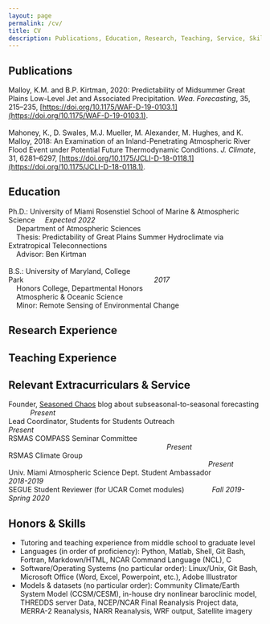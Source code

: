 ```yaml
---
layout: page
permalink: /cv/
title: CV
description: Publications, Education, Research, Teaching, Service, Skills.
---
```


## Publications

Malloy, K.M. and B.P. Kirtman, 2020: Predictability of Midsummer Great Plains Low-Level Jet and Associated Precipitation. <i>Wea. Forecasting</i>, 35, 215–235, [https://doi.org/10.1175/WAF-D-19-0103.1](https://doi.org/10.1175/WAF-D-19-0103.1).
<br><br>
Mahoney, K., D. Swales, M.J. Mueller, M. Alexander, M. Hughes, and K. Malloy, 2018: An Examination of an Inland-Penetrating Atmospheric River Flood Event under Potential Future Thermodynamic Conditions. <i>J. Climate</i>, 31, 6281–6297, [https://doi.org/10.1175/JCLI-D-18-0118.1](https://doi.org/10.1175/JCLI-D-18-0118.1).

## Education
Ph.D.: University of Miami Rosenstiel School of Marine & Atmospheric Science&nbsp;&nbsp;&nbsp;&nbsp;&nbsp;<i>Expected 2022</i>
<br>&nbsp;&nbsp;&nbsp;&nbsp;Department of Atmospheric Sciences
<br>&nbsp;&nbsp;&nbsp;&nbsp;Thesis: Predictability of Great Plains Summer Hydroclimate via Extratropical Teleconnections
<br>&nbsp;&nbsp;&nbsp;&nbsp;Advisor: Ben Kirtman
<br><br>
B.S.: University of Maryland, College Park&nbsp;&nbsp;&nbsp;&nbsp;&nbsp;&nbsp;&nbsp;&nbsp;&nbsp;&nbsp;&nbsp;&nbsp;&nbsp;&nbsp;&nbsp;&nbsp;&nbsp;&nbsp;&nbsp;&nbsp;&nbsp;&nbsp;&nbsp;&nbsp;&nbsp;&nbsp;&nbsp;&nbsp;&nbsp;&nbsp;&nbsp;&nbsp;&nbsp;&nbsp;&nbsp;&nbsp;&nbsp;&nbsp;&nbsp;&nbsp;&nbsp;&nbsp;&nbsp;&nbsp;&nbsp;&nbsp;&nbsp;&nbsp;&nbsp;&nbsp;&nbsp;&nbsp;&nbsp;&nbsp;&nbsp;&nbsp;&nbsp;&nbsp;&nbsp;&nbsp;&nbsp;&nbsp;&nbsp;&nbsp;&nbsp;&nbsp;<i>2017</i>
<br>&nbsp;&nbsp;&nbsp;&nbsp;Honors College, Departmental Honors
<br>&nbsp;&nbsp;&nbsp;&nbsp;Atmospheric & Oceanic Science
<br>&nbsp;&nbsp;&nbsp;&nbsp;Minor: Remote Sensing of Environmental Change

## Research Experience

## Teaching Experience

## Relevant Extracurriculars & Service
Founder, [Seasoned Chaos](https://seasonedchaos.github.io) blog about subseasonal-to-seasonal forecasting &nbsp;&nbsp;&nbsp;&nbsp;&nbsp;&nbsp;&nbsp;&nbsp;&nbsp;&nbsp; <i>Present</i>
<br>Lead Coordinator, Students for Students Outreach &nbsp;&nbsp;&nbsp;&nbsp;&nbsp;&nbsp;&nbsp;&nbsp;&nbsp;&nbsp;&nbsp;&nbsp;&nbsp;&nbsp;&nbsp;&nbsp;&nbsp;&nbsp;&nbsp;&nbsp;&nbsp;&nbsp;&nbsp;&nbsp;&nbsp;&nbsp;&nbsp;&nbsp;&nbsp;&nbsp;&nbsp;&nbsp;&nbsp;&nbsp;&nbsp;&nbsp;&nbsp;&nbsp;&nbsp;&nbsp;&nbsp;&nbsp; <i>Present</i>
<br>RSMAS COMPASS Seminar Committee &nbsp;&nbsp;&nbsp;&nbsp;&nbsp;&nbsp;&nbsp;&nbsp;&nbsp;&nbsp;&nbsp;&nbsp;&nbsp;&nbsp;&nbsp;&nbsp;&nbsp;&nbsp;&nbsp;&nbsp;&nbsp;&nbsp;&nbsp;&nbsp;&nbsp;&nbsp;&nbsp;&nbsp;&nbsp;&nbsp;&nbsp;&nbsp;&nbsp;&nbsp;&nbsp;&nbsp;&nbsp;&nbsp;&nbsp;&nbsp;&nbsp;&nbsp;&nbsp;&nbsp;&nbsp;&nbsp;&nbsp;&nbsp;&nbsp;&nbsp;&nbsp;&nbsp;&nbsp;&nbsp;&nbsp;&nbsp;&nbsp;&nbsp;&nbsp;&nbsp;&nbsp;&nbsp;&nbsp;&nbsp;&nbsp;&nbsp;&nbsp;&nbsp;&nbsp;&nbsp;&nbsp;&nbsp;&nbsp;&nbsp;&nbsp;&nbsp;&nbsp;&nbsp;&nbsp; <i>Present</i>
<br>RSMAS Climate Group &nbsp;&nbsp;&nbsp;&nbsp;&nbsp;&nbsp;&nbsp;&nbsp;&nbsp;&nbsp;&nbsp;&nbsp;&nbsp;&nbsp;&nbsp;&nbsp;&nbsp;&nbsp;&nbsp;&nbsp;&nbsp;&nbsp;&nbsp;&nbsp;&nbsp;&nbsp;&nbsp;&nbsp;&nbsp;&nbsp;&nbsp;&nbsp;&nbsp;&nbsp;&nbsp;&nbsp;&nbsp;&nbsp;&nbsp;&nbsp;&nbsp;&nbsp;&nbsp;&nbsp;&nbsp;&nbsp;&nbsp;&nbsp;&nbsp;&nbsp;&nbsp;&nbsp;&nbsp;&nbsp;&nbsp;&nbsp;&nbsp;&nbsp;&nbsp;&nbsp;&nbsp;&nbsp;&nbsp;&nbsp;&nbsp;&nbsp;&nbsp;&nbsp;&nbsp;&nbsp;&nbsp;&nbsp;&nbsp;&nbsp;&nbsp;&nbsp;&nbsp;&nbsp;&nbsp;&nbsp;&nbsp;&nbsp;&nbsp;&nbsp;&nbsp;&nbsp;&nbsp;&nbsp;&nbsp;&nbsp;&nbsp;&nbsp;&nbsp;&nbsp;&nbsp;&nbsp;&nbsp;&nbsp;&nbsp;&nbsp; <i>Present</i>
<br>Univ. Miami Atmospheric Science Dept. Student Ambassador &nbsp;&nbsp;&nbsp;&nbsp;&nbsp;&nbsp;&nbsp;&nbsp;&nbsp;&nbsp;&nbsp;&nbsp;&nbsp;&nbsp;&nbsp;&nbsp;&nbsp;&nbsp;&nbsp;&nbsp;&nbsp;&nbsp; <i>2018-2019</i>
<br>SEGUE Student Reviewer (for UCAR Comet modules)&nbsp;&nbsp;&nbsp;&nbsp;&nbsp;&nbsp;&nbsp;&nbsp;&nbsp;&nbsp;&nbsp;&nbsp;&nbsp;&nbsp;<i>Fall 2019-Spring 2020</i>

## Honors & Skills
* Tutoring and teaching experience from middle school to graduate level
* Languages (in order of proficiency): Python, Matlab, Shell, Git Bash, Fortran, Markdown/HTML, NCAR Command Language (NCL), C
* Software/Operating Systems (no particular order): Linux/Unix, Git Bash, Microsoft Office (Word, Excel, Powerpoint, etc.), Adobe Illustrator
* Models & datasets (no particular order): Community Climate/Earth System Model (CCSM/CESM), in-house dry nonlinear baroclinic model, THREDDS server Data, NCEP/NCAR Final Reanalysis Project data, MERRA-2 Reanalysis, NARR Reanalysis, WRF output, Satellite imagery
